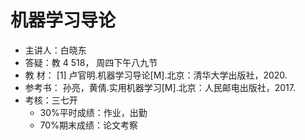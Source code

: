 # 机器学习导论

- 主讲人：白晓东
- 答疑：教 4 518， 周四下午八九节
- 教 材： [1] 卢官明.机器学习导论[M].北京：清华大学出版社，2020.
- 参考书： 孙亮，黄倩.实用机器学习[M].北京：人民邮电出版社，2017.
- 考核：三七开
  - 30%平时成绩：作业，出勤
  - 70%期末成绩：论文考察
